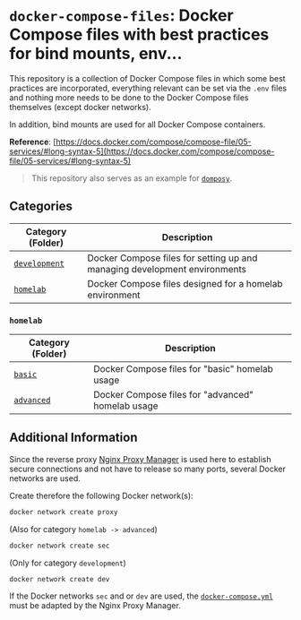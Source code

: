 # `docker-compose-files`: Docker Compose files with best practices for bind mounts, env...

This repository is a collection of Docker Compose files in which some best practices are incorporated, everything relevant can be set via the `.env` files and nothing more needs to be done to the Docker Compose files themselves (except docker networks).

In addition, bind mounts are used for all Docker Compose containers.

**Reference**: [https://docs.docker.com/compose/compose-file/05-services/#long-syntax-5](https://docs.docker.com/compose/compose-file/05-services/#long-syntax-5)

> This repository also serves as an example for [`domposy`](https://github.com/fuchs-fabian/domposy).

## Categories

| Category (Folder)             | Description                                                                |
|-------------------------------|----------------------------------------------------------------------------|
| [`development`](./development/) | Docker Compose files for setting up and managing development environments  |
| [`homelab`](./homelab/)         | Docker Compose files designed for a homelab environment                    |

### `homelab`

| Category (Folder)               | Description                                                              |
|---------------------------------|--------------------------------------------------------------------------|
| [`basic`](./homelab/basic/)       | Docker Compose files for "basic" homelab usage                           |
| [`advanced`](./homelab/advanced/) | Docker Compose files for "advanced" homelab usage                        |

## Additional Information

Since the reverse proxy [Nginx Proxy Manager](https://nginxproxymanager.com/setup/) is used here to establish secure connections and not have to release so many ports, several Docker networks are used.

Create therefore the following Docker network(s):

```bash
docker network create proxy
```

(Also for category `homelab -> advanced`)

```bash
docker network create sec
```

(Only for category `development`)

```bash
docker network create dev
```

If the Docker networks `sec` and or `dev` are used, the [`docker-compose.yml`](./homelab/basic/nginx-proxy-manager/docker-compose.yml) must be adapted by the Nginx Proxy Manager.
